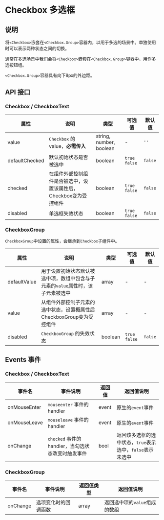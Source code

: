 # Checkbox 多选框

## 说明

将`<Checkbox>`嵌套在`<Checkbox.Group>`容器内，以用于多选的场景中。单独使用时可以表示两种状态之间的切换。

通常在多选场景中我们会将`<Checkbox>`嵌套在`<Checkbox.Group>`容器中，用作多选按钮组。

`<Checkbox.Group>`容器具有向下8px的外边距。

## API 接口
### Checkbox / CheckboxText
| 属性 | 说明 | 类型 | 可选值 | 默认值 |
| --- | --- | --- | --- | --- |
| value | `Checkbox` 的 value，**必需传入** | string, number, boolean | - | `''` |
| defaultChecked | 默认初始状态是否被选中 | boolean | `true` `false` | `false` |
| checked | 在组件外部控制组件是否被选中，设置该属性后，Checkbox变为受控组件 | boolean | `true` `false` | `false` |
| disabled | 单选框失效状态 | boolean | `true` `false` | `false` |

### CheckboxGroup
`CheckboxGroup`中设置的属性，会继承到`Checkbox`子组件中。

| 属性 | 说明 | 类型 | 可选值 | 默认值 |
| --- | --- | --- | --- | --- |
| defaultValue | 用于设置初始状态默认被选中项，数组中包含与子元素的`value`属性时，该子元素被选中 | array | - | - |
| value | 从组件外部控制子元素的选中状态，设置概属性后CheckboxGroup变为受控组件 | array | - | - |
| disabled | `CheckboxGroup` 的失效状态 | boolean | `true` `false` | `false` |

## Events 事件
### Checkbox / CheckboxText
| 事件名 | 事件说明 | 返回值 | 返回值说明 |
| --- | --- | --- | --- |
| onMouseEnter | `mouseenter` 事件的 handler | event | 原生的`event`事件 |
| onMouseLeave | `mouseleave` 事件的 handler | event | 原生的`event`事件 |
| onChange | `checked` 事件的 handler，当勾选状态改变时触发事件 | bool | 返回该多选框的选中状态，`true`表示选中，`false`表示未选中 |

### CheckboxGroup
| 事件名 | 事件说明 | 返回值类型 | 返回值说明 |
| --- | --- | --- | --- |
| onChange | 选项变化时的回调函数 | array | 返回选中项的`value`组成的数组 |